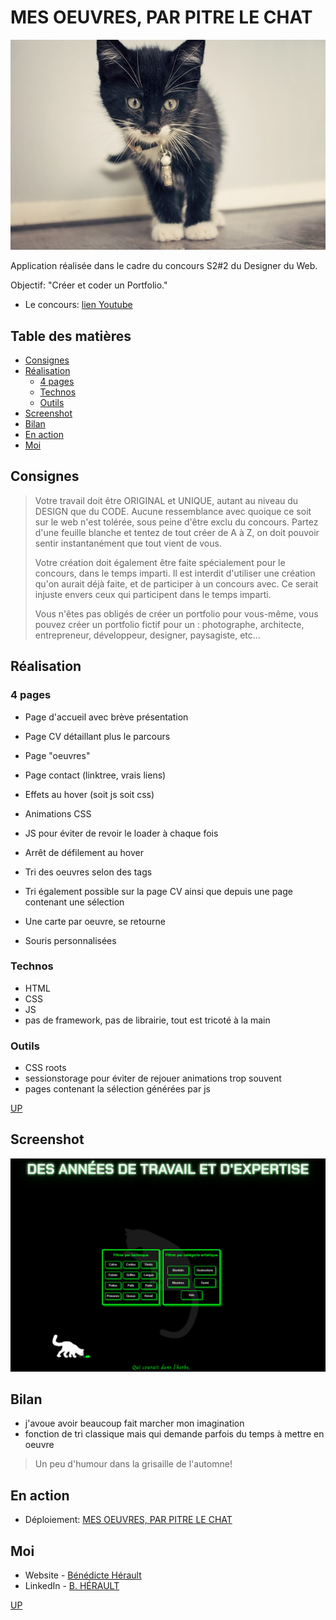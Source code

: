 # MES OEUVRES, PAR PITRE LE CHAT

![chat](/assets/mebaby.jpg)

Application réalisée dans le cadre du concours S2#2 du Designer du Web.

Objectif: "Créer et coder un Portfolio."

- Le concours: [lien Youtube](https://www.youtube.com/watch?v=Dzpq1vf8u9I)

## Table des matières

- [Consignes](#consignes)
- [Réalisation](#réalisation)
  - [4 pages](#4-pages)
  - [Technos](#technos)
  - [Outils](#outils)
- [Screenshot](#screenshot)
- [Bilan](#bilan)
- [En action](#en-action)
- [Moi](#moi)

## Consignes

> Votre travail doit être ORIGINAL et UNIQUE, autant au niveau du DESIGN que du CODE.
> Aucune ressemblance avec quoique ce soit sur le web n'est tolérée, sous peine d'être exclu du concours.
> Partez d'une feuille blanche et tentez de tout créer de A à Z, on doit pouvoir sentir instantanément que tout vient de vous.
>
> Votre création doit également être faite spécialement pour le concours, dans le temps imparti.
> Il est interdit d'utiliser une création qu'on aurait déjà faite, et de participer à un concours avec.
> Ce serait injuste envers ceux qui participent dans le temps imparti.
>
> Vous n'êtes pas obligés de créer un portfolio pour vous-même, vous pouvez créer un portfolio fictif pour un : photographe, architecte, entrepreneur, développeur, designer, paysagiste, etc...

## Réalisation

### 4 pages

- Page d'accueil avec brève présentation
- Page CV détaillant plus le parcours
- Page "oeuvres"
- Page contact (linktree, vrais liens)

- Effets au hover (soit js soit css)
- Animations CSS
- JS pour éviter de revoir le loader à chaque fois
- Arrêt de défilement au hover

- Tri des oeuvres selon des tags
- Tri également possible sur la page CV ainsi que depuis une page contenant une sélection
- Une carte par oeuvre, se retourne
- Souris personnalisées

### Technos

- HTML
- CSS
- JS
- pas de framework, pas de librairie, tout est tricoté à la main

### Outils

- CSS roots
- sessionstorage pour éviter de rejouer animations trop souvent
- pages contenant la sélection générées par js

[UP](#table-des-matières)

## Screenshot

![sreen](/assets/screen.png)

## Bilan

- j'avoue avoir beaucoup fait marcher mon imagination
- fonction de tri classique mais qui demande parfois du temps à mettre en oeuvre

> Un peu d'humour dans la grisaille de l'automne!

## En action

- Déploiement: [MES OEUVRES, PAR PITRE LE CHAT](https://mon-superbe-portfolio.netlify.app/)

## Moi

- Website - [Bénédicte Hérault](https://lazez-bzh.netlify.app/)
- LinkedIn - [B. HÉRAULT](https://www.linkedin.com/in/benedicte-herault/)

[UP](#table-des-matières)

